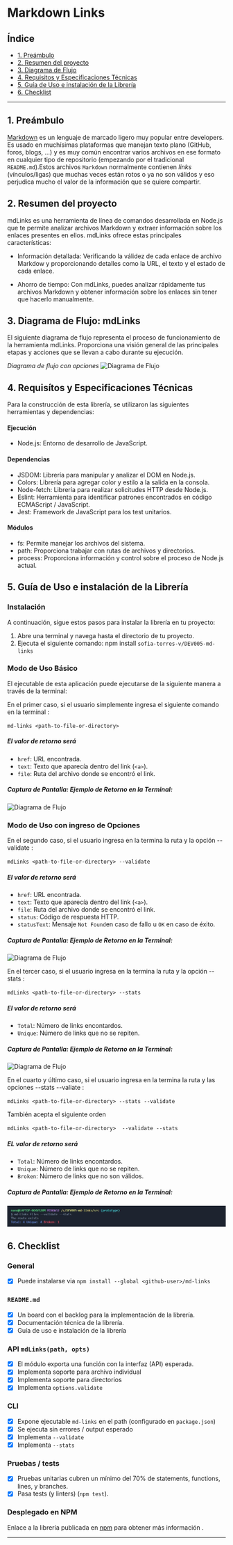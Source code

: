  # Markdown Links

## Índice

* [1. Preámbulo](#1-preámbulo)
* [2. Resumen del proyecto](#2-resumen-del-proyecto)
* [3. Diagrama de Flujo](#1-preámbulo)
* [4. Requisitos y Especificaciones Técnicas](#1-preámbulo)
* [5. Guía de Uso e instalación de la Librería](#1-preámbulo)
* [6. Checklist](#6-checklist)

***

## 1. Preámbulo

[Markdown](https://es.wikipedia.org/wiki/Markdown) es un lenguaje de marcado
ligero muy popular entre developers. Es usado en muchísimas plataformas que
manejan texto plano (GitHub, foros, blogs, ...) y es muy común
encontrar varios archivos en ese formato en cualquier tipo de repositorio
(empezando por el tradicional `README.md`).Estos archivos `Markdown` normalmente contienen _links_ (vínculos/ligas) que
muchas veces están rotos o ya no son válidos y eso perjudica mucho el valor de
la información que se quiere compartir.



## 2. Resumen del proyecto

mdLinks es una herramienta de línea de comandos desarrollada en Node.js que te permite analizar archivos Markdown y extraer información sobre los enlaces presentes en ellos.
mdLinks ofrece estas principales características:

* Información detallada: Verificando la válidez de cada enlace de archivo Markdow y proporcionando detalles como la URL, el texto y el estado de cada enlace.

* Ahorro de tiempo: Con mdLinks, puedes analizar rápidamente tus archivos Markdown y obtener información sobre los enlaces sin tener que hacerlo manualmente.

## 3. Diagrama de Flujo: mdLinks
El siguiente diagrama de flujo representa el proceso de funcionamiento de la herramienta mdLinks. Proporciona una visión general de las principales etapas y acciones que se llevan a cabo durante su ejecución.

_Diagrama de flujo con opciones_
![Diagrama de Flujo](./images/Diagram.png)

## 4. Requisítos y Especificaciones Técnicas
Para la construcción de esta librería, se utilizaron las siguientes herramientas y dependencias:

#### Ejecución
* Node.js: Entorno de desarrollo de JavaScript.

#### Dependencias

* JSDOM: Librería para manipular y analizar el DOM en Node.js.
* Colors: Librería para agregar color y estilo a la salida en la consola.
* Node-fetch: Librería para realizar solicitudes HTTP desde Node.js.
* Eslint: Herramienta para identificar patrones encontrados en código ECMAScript / JavaScript.
* Jest: Framework de JavaScript para los test unitarios.

#### Módulos

* fs: Permite manejar los archivos del sistema.
* path: Proporciona trabajar con rutas de archivos y directorios.
* process: Proporciona información y control sobre el proceso de Node.js actual.


## 5. Guía de Uso e instalación de la Librería

###  Instalación
A continuación, sigue estos pasos para instalar la librería en tu proyecto:

1. Abre una terminal y navega hasta el directorio de tu proyecto.
2. Ejecuta el siguiente comando: npm install  `sofia-torres-v/DEV005-md-links`

### Modo de Uso Básico

El ejecutable de esta aplicación puede ejecutarse de la siguiente manera a través de la terminal:

En el primer caso, si el usuario simplemente ingresa el siguiente comando en la terminal :
   
   `md-links <path-to-file-or-directory> `

##### El valor de retorno será

* `href`: URL encontrada.
* `text`: Texto que aparecía dentro del link (`<a>`).
* `file`: Ruta del archivo donde se encontró el link.

##### Captura de Pantalla: Ejemplo de Retorno en la Terminal:
![Diagrama de Flujo](./images/files.jpg)


### Modo de Uso con ingreso de Opciones

En el segundo caso, si el usuario ingresa en la termina la ruta y la opción --validate :
 
  `mdLinks <path-to-file-or-directory> --validate`

##### El valor de retorno será

* `href`: URL encontrada.
* `text`: Texto que aparecía dentro del link (`<a>`).
* `file`: Ruta del archivo donde se encontró el link.
* `status`: Código de respuesta HTTP.
* `statusText`: Mensaje `Not Found`en caso de fallo u `OK` en caso de éxito.

##### Captura de Pantalla: Ejemplo de Retorno en la Terminal:
![Diagrama de Flujo](./images/validate.jpg)


En el tercer caso, si el usuario ingresa en la termina la ruta y la opción --stats :

`mdLinks <path-to-file-or-directory> --stats`

##### El valor de retorno será

* `Total`: Número de links encontardos.
* `Unique`: Número de links que no se repiten.

##### Captura de Pantalla: Ejemplo de Retorno en la Terminal:
![Diagrama de Flujo](./images/stats.jpg)
 
En el cuarto y último caso, si el usuario ingresa en la termina la ruta y las opciones --stats --valiate :

`mdLinks <path-to-file-or-directory> --stats --validate`

También acepta el siguiente orden

`mdLinks <path-to-file-or-directory>  --validate --stats`

##### EL valor de retorno será

* `Total`: Número de links encontardos.
* `Unique`: Número de links que no se repiten.
* `Broken`: Número de links que no son válidos.

##### Captura de Pantalla: Ejemplo de Retorno en la Terminal:
![Diagrama de Flujo](./images/statsBroken.jpg)
 
## 6. Checklist

### General

* [X] Puede instalarse via `npm install --global <github-user>/md-links`

### `README.md`

* [X] Un board con el backlog para la implementación de la librería.
* [X] Documentación técnica de la librería.
* [X] Guía de uso e instalación de la librería

### API `mdLinks(path, opts)`

* [X] El módulo exporta una función con la interfaz (API) esperada.
* [X] Implementa soporte para archivo individual
* [X] Implementa soporte para directorios
* [X] Implementa `options.validate`

### CLI

* [x] Expone ejecutable `md-links` en el path (configurado en `package.json`)
* [X] Se ejecuta sin errores / output esperado
* [x] Implementa `--validate`
* [X] Implementa `--stats`

### Pruebas / tests

* [X] Pruebas unitarias cubren un mínimo del 70% de statements, functions,
  lines, y branches.
* [X] Pasa tests (y linters) (`npm test`).

### Desplegado en NPM

Enlace a la librería publicada en [npm](https://www.npmjs.com/package/st-md-links) para obtener más información .


****















